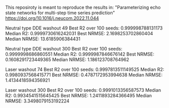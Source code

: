 
This reposiroty is meant to reproduce the results in:
"Parameterizing echo state networks for multi-step time series prediction"
https://doi.org/10.1016/j.neucom.2022.11.044

Neutral type DDE washout 49
Best R2 over 100 seeds: 0.999998788131173
Median R2: 0.9999730616242031
Best NRMSE: 2.1698253702860404
Median NRMSE: 13.6185906384431

Neutral type DDE washout 300
Best R2 over 100 seeds: 0.9999998686860551
Median R2: 0.9999987846676142
Best NRMSE: 0.1608291723449365
Median NRMSE: 1.186123708764962

Laser washout 74
Best R2 over 100 seeds: 0.9997813511149525
Median R2: 0.9980937568415771
Best NRMSE: 0.4787172953994638
Median NRMSE: 1.4134418594356921

Laser washout 300
Best R2 over 100 seeds: 0.9991013356587573
Median R2: 0.9934541515645425
Best NRMSE: 1.2411893284366495
Median NRMSE: 3.3498079153192224